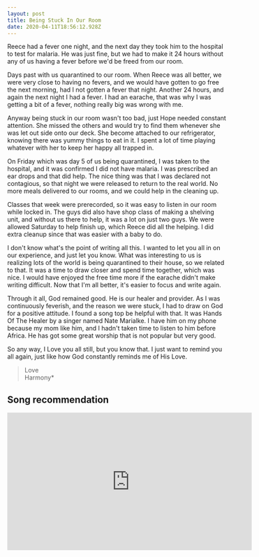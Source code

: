 ```yaml
---
layout: post
title: Being Stuck In Our Room
date: 2020-04-11T18:56:12.928Z
---
```

Reece had a fever one night, and the next day they took him to the hospital to test for malaria. He was just fine, but we had to make it 24 hours without any of us having a fever before we'd be freed from our room.

Days past with us quarantined to our room. When Reece was all better, we were very close to having no fevers, and we would have gotten to go free the next morning, had I not gotten a fever that night. Another 24 hours, and again the next night I had a fever. I had an earache, that was why I was getting a bit of a fever, nothing really big was wrong with me.

Anyway being stuck in our room wasn't too bad, just Hope needed constant attention. She missed the others and would try to find them whenever she was let out side onto our deck. She become attached to our refrigerator, knowing there was yummy things to eat in it. I spent a lot of time playing whatever with her to keep her happy all trapped in.

On Friday which was day 5 of us being quarantined, I was taken to the hospital, and it was confirmed I did not have malaria. I was prescribed an ear drops and that did help. The nice thing was that I was declared not contagious, so that night we were released to return to the real world. No more meals delivered to our rooms, and we could help in the cleaning up.

Classes that week were prerecorded, so it was easy to listen in our room while locked in. The guys did also have shop class of making a shelving unit, and without us there to help, it was a lot on just two guys. We were allowed Saturday to help finish up, which Reece did all the helping. I did extra cleanup since that was easier with a baby to do.

I don't know what's the point of writing all this. I wanted to let you all in on our experience, and just let you know. What was interesting to us is realizing lots of the world is being quarantined to their house, so we related to that. It was a time to draw closer and spend time together, which was nice. I would have enjoyed the free time more if the earache didn't make writing difficult. Now that I'm all better, it's easier to focus and write again.

Through it all, God remained good. He is our healer and provider. As I was continuously feverish, and the reason we were stuck, I had to draw on God for a positive attitude. I found a song top be helpful with that. It was Hands Of The Healer by a singer named Nate Marialke. I have him on my phone because my mom like him, and I hadn't taken time to listen to him before Africa. He has got some great worship that is not popular but very good.

So any way, I Love you all still, but you know that. I just want to remind you all again, just like how God constantly reminds me of His Love.

> Love\
> Harmony*

## Song recommendation
<iframe width="560" height="315" src="https://www.youtube.com/embed/Gn3gxow1ZGs" frameborder="0" allow="accelerometer; autoplay; encrypted-media; gyroscope; picture-in-picture" allowfullscreen></iframe>